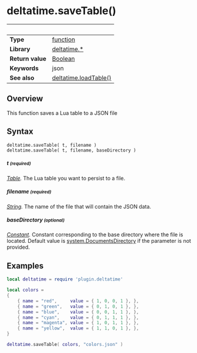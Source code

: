 # deltatime.saveTable()

|                      | &nbsp; 
| -------------------- | ---------------------------------------------------------------
| __Type__             | [function](http://docs.coronalabs.com/api/type/Function.html)
| __Library__          | [deltatime.*](Readme.markdown)
| __Return value__     | [Boolean](http://docs.coronalabs.com/api/type/Boolean.html)
| __Keywords__         | json
| __See also__         | [deltatime.loadTable()](loadTable.markdown)


## Overview

This function saves a Lua table to a JSON file


## Syntax

	deltatime.saveTable( t, filename )
	deltatime.saveTable( t, filename, baseDirectory )

##### t <small>(required)</small>
_[Table](http://docs.coronalabs.com/api/type/Table.html)._ The Lua table you want to persist to a file.

##### filename <small>(required)</small>
_[String](http://docs.coronalabs.com/api/type/String.html)._ The name of the file that will contain the JSON data.

##### baseDirectory <small>(optional)</small>
_[Constant](http://docs.coronalabs.com/api/type/Constant.html)._ Constant corresponding to the base directory where the file is located. Default value is [system.DocumentsDirectory](http://docs.coronalabs.com/api/library/system/DocumentsDirectory.html) if the parameter is not provided.


## Examples

``````lua
local deltatime = require 'plugin.deltatime'

local colors = 
{
	{ name = "red",		value = { 1, 0, 0, 1 }, },
	{ name = "green",	value = { 0, 1, 0, 1 }, },
	{ name = "blue",	value = { 0, 0, 1, 1 }, },
	{ name = "cyan",	value = { 0, 1, 1, 1 }, },
	{ name = "magenta",	value = { 1, 0, 1, 1 }, },
	{ name = "yellow",	value = { 1, 1, 0, 1 }, },
}

deltatime.saveTable( colors, "colors.json" )
``````
